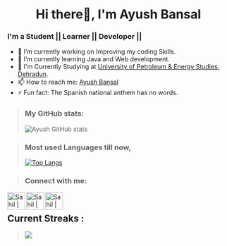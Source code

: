 <h1 align="center"> Hi there👋, I'm Ayush Bansal</h1>

### I'm a Student || Learner || Developer || 

- 🔭 I’m currently working on Improving my coding Skills.
- 🌱 I’m currently learning Java and Web development.
- 👯 I'm Currently Studying at [University of Petroleum & Energy Studies, Dehradun](https://www.upes.ac.in).<br>
- 📫 How to reach me: [Ayush Bansal](https://www.linkedin.com/in/ayush-bansal-1661b8190/)
- ⚡ Fun fact: The Spanish national anthem has no words.


><h3 align="left"> My GitHub stats: </h3>
>
>![Ayush GitHub stats](https://github-readme-stats.vercel.app/api?username=ayush0418&theme=midnight-purple&show_icons=true) 


><h3 align="left">Most used Languages till now, </h3>
>
>[![Top Langs](https://github-readme-stats.vercel.app/api/top-langs/?username=ayush0418&theme=midnight-purple&layout=compact)](https://github.com/ayush0418/github-readme-stats)


><h3 align="left">Connect with me:</h3>
<a href="https://twitter.com/Ayush0418">
<img align="left" alt="Sahil | Twitter" width="40px" src="https://i.ibb.co/vZ4Bb2T/iconfinder-twitter-square-social-media-764945.png"/>
</a>

<a href="https://www.instagram.com/ayush_0418/">
<img align="left" alt="Sahil | Instagram" width="40px" src="https://www.flaticon.com/svg/vstatic/svg/733/733558.svg?token=exp=1613586974~hmac=69c16c056050d6b4e4d9cbf27a3d7c3e" />

<a href="https://www.linkedin.com/in/ayush-bansal-1661b8190/">
<img align="left" alt="Sahil | LinkedIn" width="40px" src="https://www.flaticon.com/svg/vstatic/svg/174/174857.svg?token=exp=1613586931~hmac=2468cd9812e0296a455f8f6e699fdb07"/>
 </a>
 <br>
 
## Current Streaks :  </br>
><p><img align="center" src="https://github-readme-streak-stats.herokuapp.com/?user=ayush0418&theme=midnight-purple" /></p>






<!--
**ayush0418/ayush0418** is a ✨ _special_ ✨ repository because its `README.md` (this file) appears on your GitHub profile.

Here are some ideas to get you started:

- 🔭 I’m currently working on ...
- 🌱 I’m currently learning Java and Web development
- 👯 I’m looking to collaborate on ...
- 🤔 I’m looking for help with ...
- 💬 Ask me about ...
- 📫 How to reach me: ...
- 😄 Pronouns: ...
- ⚡ Fun fact: The Spanish national anthem has no words
-->
